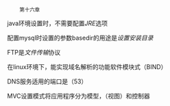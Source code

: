         第十六章

java环境设置时，不需要配置<em>JRE</em>选项

配置mysql时设置的参数basedir的用途是<em>设置安装目录</em>

FTP是<em>文件传输</em>协议

在linux环境下，能实现域名解析的功能软件模块式（BIND）

DNS服务适用的端口是（53）

MVC设置模式将应用程序分为模型，（视图）和控制器